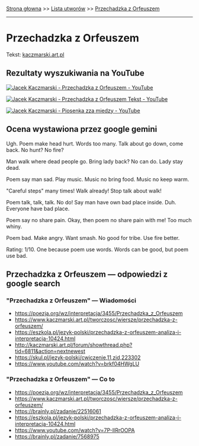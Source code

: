 [Strona głowna](../index.md) >> [Lista utworów](../list.md) >> [Przechadzka z Orfeuszem](480.md)

---

# Przechadzka z Orfeuszem

Tekst: [kaczmarski.art.pl](https://www.kaczmarski.art.pl/tworczosc/wiersze/przechadzka-z-orfeuszem/)

## Rezultaty wyszukiwania na YouTube

[![Jacek Kaczmarski - Przechadzka z Orfeuszem - YouTube](http://img.youtube.com/vi/-7JL3qlT5Tw/0.jpg)](https://www.youtube.com/watch?v=-7JL3qlT5Tw "Jacek Kaczmarski - Przechadzka z Orfeuszem - YouTube")

[![Jacek Kaczmarski - Przechadzka z Orfeuszem  Tekst - YouTube](http://img.youtube.com/vi/GhXkWKEhMOk/0.jpg)](https://www.youtube.com/watch?v=GhXkWKEhMOk "Jacek Kaczmarski - Przechadzka z Orfeuszem  Tekst - YouTube")

[![Jacek Kaczmarski - Piosenka zza miedzy - YouTube](http://img.youtube.com/vi/azoV2EozD2U/0.jpg)](https://www.youtube.com/watch?v=azoV2EozD2U "Jacek Kaczmarski - Piosenka zza miedzy - YouTube")

## Ocena wystawiona przez google gemini

Ugh. Poem make head hurt. Words too many. Talk about go down, come back. No hunt? No fire? 

Man walk where dead people go. Bring lady back? No can do. Lady stay dead. 

Poem say man sad. Play music. Music no bring food. Music no keep warm. 

"Careful steps" many times! Walk already! Stop talk about walk!

Poem talk, talk, talk. No do! Say man have own bad place inside. Duh. Everyone have bad place. 

Poem say no share pain. Okay, then poem no share pain with me! Too much whiny.

Poem bad. Make angry. Want smash. No good for tribe. Use fire better.

Rating: 1/10. One because poem use words. Words can be good, but poem use bad.


## Przechadzka z Orfeuszem — odpowiedzi z google search

### "Przechadzka z Orfeuszem" — Wiadomości

 - <https://poezja.org/wz/interpretacja/3455/Przechadzka_z_Orfeuszem>
 - <https://www.kaczmarski.art.pl/tworczosc/wiersze/przechadzka-z-orfeuszem/>
 - <https://eszkola.pl/jezyk-polski/przechadzka-z-orfeuszem-analiza-i-interpretacja-10424.html>
 - <http://kaczmarski.art.pl/forum/showthread.php?tid=6811&action=nextnewest>
 - <https://skul.pl/jezyk-polski/cwiczenie,11,zid,223302>
 - <https://www.youtube.com/watch?v=brkf04HWgLU>

### "Przechadzka z Orfeuszem" — Co to

 - <https://poezja.org/wz/interpretacja/3455/Przechadzka_z_Orfeuszem>
 - <https://www.kaczmarski.art.pl/tworczosc/wiersze/przechadzka-z-orfeuszem/>
 - <https://brainly.pl/zadanie/22516061>
 - <https://eszkola.pl/jezyk-polski/przechadzka-z-orfeuszem-analiza-i-interpretacja-10424.html>
 - <https://www.youtube.com/watch?v=7P-IlRrOOPA>
 - <https://brainly.pl/zadanie/7568975>

